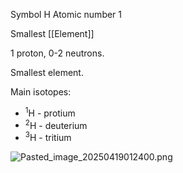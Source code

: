 Symbol H
Atomic number 1

Smallest \[\[Element]]

1 proton, 0-2 neutrons.

Smallest element.

Main isotopes:

* <sup>1</sup>H - protium
* <sup>2</sup>H - deuterium
* <sup>3</sup>H - tritium

![Pasted_image_20250419012400.png](pasted_image_20250419012400.png)
